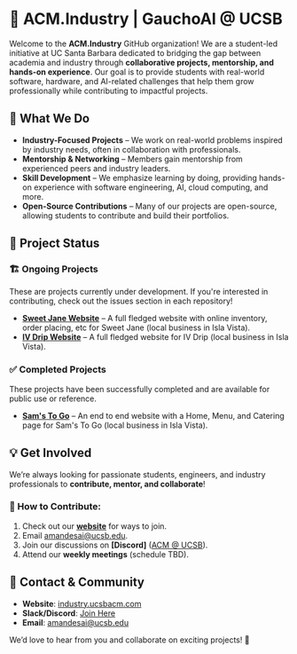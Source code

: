 # 🚀 ACM.Industry | GauchoAI @ UCSB

Welcome to the **ACM.Industry** GitHub organization! We are a student-led initiative at UC Santa Barbara dedicated to bridging the gap between academia and industry through **collaborative projects, mentorship, and hands-on experience**. Our goal is to provide students with real-world software, hardware, and AI-related challenges that help them grow professionally while contributing to impactful projects.

## 📌 What We Do

- **Industry-Focused Projects** – We work on real-world problems inspired by industry needs, often in collaboration with professionals.
- **Mentorship & Networking** – Members gain mentorship from experienced peers and industry leaders.
- **Skill Development** – We emphasize learning by doing, providing hands-on experience with software engineering, AI, cloud computing, and more.
- **Open-Source Contributions** – Many of our projects are open-source, allowing students to contribute and build their portfolios.

## 📂 Project Status

### 🏗️ Ongoing Projects
These are projects currently under development. If you're interested in contributing, check out the issues section in each repository!

- **[Sweet Jane Website](#)** – A full fledged website with online inventory, order placing, etc for Sweet Jane (local business in Isla Vista).
- **[IV Drip Website](#)** – A full fledged website for IV Drip (local business in Isla Vista).

### ✅ Completed Projects
These projects have been successfully completed and are available for public use or reference.

- **[Sam's To Go](https://samstogoislavista.com)** – An end to end website with a Home, Menu, and Catering page for Sam's To Go (local business in Isla Vista).

## 💡 Get Involved
We’re always looking for passionate students, engineers, and industry professionals to **contribute, mentor, and collaborate**!

### 🔹 How to Contribute:
1. Check out our **[website](https://industry.ucsbacm.com/join.html)** for ways to join.
2. Email amandesai@ucsb.edu.
3. Join our discussions on **[Discord]** ([ACM @ UCSB](https://discord.gg/8n8ySxxQUd)).
4. Attend our **weekly meetings** (schedule TBD).

## 🤝 Contact & Community
- **Website**: [industry.ucsbacm.com](https://industry.ucsbacm.com)
- **Slack/Discord**: [Join Here](https://discord.gg/8n8ySxxQUd)
- **Email**: amandesai@ucsb.edu

We’d love to hear from you and collaborate on exciting projects! 🚀
